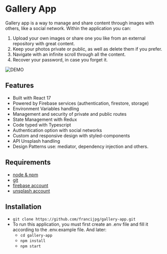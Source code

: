 # Gallery App
Gallery app is a way to manage and share content through images with others, like a social network. Within the application you can:
1. Upload your own images or share one you like from an external repository with great content.
2. Keep your photos private or public, as well as delete them if you prefer.
3. Navigate with an infinite scroll through all the content.
4. Recover your password, in case you forget it.

![DEMO](https://github.com/francijpg/gallery-app/blob/master/src/assets/images/gallery-app.gif)

## Features
- Built with React 17
- Powered by Firebase services (authentication, firestore, storage) 
- Environment Variables handling
- Management and security of private and public routes
- State Management with Redux
- Code typed with Typescript
- Authentication option with social networks
- Custom and responsive design with styled-components
- API Unsplash handling
- Design Patterns use: mediator, dependency injection and others.

## Requirements
- [node & npm](https://nodejs.org/en/)
- [git](https://git-scm.com/)
- [firebase account](https://firebase.google.com/)
- [unsplash account](https://unsplash.com/join)

## Installation
- `git clone https://github.com/francijpg/gallery-app.git`
- To run this application, you must first create an .env file and fill it according to the .env.example file. And later:
  - `cd gallery-app`
  - `npm install`
  - `npm start`
